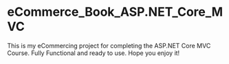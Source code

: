 # eCommerce_Book_ASP.NET_Core_MVC
 This is my eCommercing project for completing the ASP.NET Core MVC Course. Fully Functional and ready to use. Hope you enjoy it!
